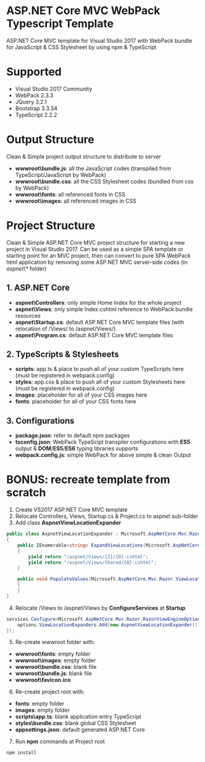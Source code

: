# ASP.NET Core MVC WebPack Typescript Template
ASP.NET Core MVC template for Visual Studio 2017 with WebPack bundle for JavaScript & CSS Stylesheet by using npm & TypeScript

# Supported
- Visual Studio 2017 Community
- WebPack 2.3.3
- JQuery 3.2.1
- Bootstrap 3.3.34
- TypeScript 2.2.2

# Output Structure
Clean & Simple project output structure to distribute to server
- **wwwroot\bundle.js**: all the JavaScript codes (transpiled from TypeScript/JavaScript by WebPack)
- **wwwroot\bundle.css**: all the CSS Stylesheet codes (bundled from css by WebPack)
- **wwwroot\fonts**: all referenced fonts in CSS
- **wwwroot\images**: all referenced images in CSS

# Project Structure
Clean & Simple ASP.NET Core MVC project structure for starting a new project in Visual Studio 2017. Can be used as a simple SPA template or starting point for an MVC project, then can convert to pure SPA WebPack html application by removing some ASP.NET MVC server-side codes (in *aspnet\\** folder)
## 1. ASP.NET Core
- **aspnet\Controllers**: only simple Home Index for the whole project
- **aspnet\Views**: only simple Index.cshtml reference to WebPack bundle resources
- **aspnet\Startup.cs**: default ASP.NET Core MVC template files (with relocation of /Views/ to /aspnet/Views/)
- **aspnet\Program.cs**: default ASP.NET Core MVC template files
## 2. TypeScripts & Stylesheets
- **scripts**: app.ts & place to push all of your custom TypeScripts here (must be registered in webpack.config)
- **styles**: app.css & place to push all of your custom Stylesheets here (must be registered in webpack.config)
- **images**: placeholder for all of your CSS images here
- **fonts**: placeholder for all of your CSS fonts here
## 3. Configurations
- **package.json**: refer to default npm packages
- **tsconfig.json**: WebPack TypeScipt transpiler configurations with **ES5** output & **DOM**/**ES5**/**ES6** typing libraries supports
- **webpack.config.js**: simple WebPack for above simple & clean Output

# BONUS: recreate template from scratch
1. Create VS2017 ASP.NET Core MVC template
2. Relocate Controllers, Views, Startup.cs & Project.cs to aspnet sub-folder
3. Add class **AspnetViewLocationExpander**
```csharp
public class AspnetViewLocationExpander : Microsoft.AspNetCore.Mvc.Razor.IViewLocationExpander
{
    public IEnumerable<string> ExpandViewLocations(Microsoft.AspNetCore.Mvc.Razor.ViewLocationExpanderContext context, IEnumerable<string> viewLocations)
    {
        yield return "/aspnet/Views/{1}/{0}.cshtml";
        yield return "/aspnet/Views/Shared/{0}.cshtml";
    }

    public void PopulateValues(Microsoft.AspNetCore.Mvc.Razor.ViewLocationExpanderContext context)
    {
    }
}
```
4. Relocate /Views to /aspnet/Views by **ConfigureServices** at **Startup**
```csharp
services.Configure<Microsoft.AspNetCore.Mvc.Razor.RazorViewEngineOptions>(options => {
    options.ViewLocationExpanders.Add(new AspnetViewLocationExpander());
});
```
5. Re-create wwwroot folder with:
- **wwwroot\fonts**: empty folder
- **wwwroot\images**: empty folder
- **wwwroot\bundle.css**: blank file
- **wwwroot\bundle.js**: blank file
- **wwwroot\favicon.ico**
6. Re-create project root with:
- **fonts**: empty folder
- **images**: empty folder
- **scripts\app.ts**: blank application entry TypeScript
- **styles\bundle.css**: blank global CSS Stylesheet
- **appsettings.json**: default generated ASP.NET Core
7. Run **npm** commands at Project root
```bash
npm install

```